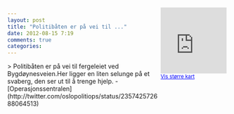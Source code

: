 ```yaml
---
layout: post
title: "Politibåten er på vei til ..."
date: 2012-08-15 7:19
comments: true
categories: 
---
```

<div style="float:right; margin:5px; position:relative;top:-130px;"><iframe width="150" height="150" frameborder="0" scrolling="no" marginheight="0" marginwidth="0" src="http://maps.google.com/maps?q=Nesveien%0A,+Oslo&hl=no&t=m&z=14&output=embed&iwloc=&"></iframe><br/><small><a href="http://maps.google.com/maps?q=Nesveien%0A,+Oslo&hl=no&t=m&z=14&source=embed&iwloc=A" style="color:#0000FF;text-align:left" target="_new">Vis st&oslash;rre kart</a></small></div>
> Politibåten er på vei til fergeleiet ved Bygdøynesveien.Her ligger en liten selunge på et svaberg, den ser ut til å trenge hjelp. 
- [Operasjonssentralen](http://twitter.com/oslopolitiops/status/235742572688064513)

